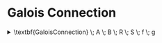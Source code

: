 # Galois Connection

<details>

<summary><span class="math">\textbf{GaloisConnection} \; A \; B \; R \; S \; f \; g</span></summary>

***

$$\textbf{Preorder} \; A \; R$$

$$\textbf{Preorder} \; B \; S$$

$$\textbf{Function} \; A \; B \; f$$

$$\textbf{Function} \; B \; A \; g$$

$$\forall(a,b :: (f.a)\mathrel{R} b \equiv a \mathrel{S} (g.b))$$

***

```
pred GaloisConnection(A,B: set univ, R,S,f,g: univ->univ) {
  Preorder[A,R]
  Preorder[B,S]
  Function[A,B,f]
  Function[B,A,g]
  all a: A, b: B | f[a]->b in S iff a->g[b] in R
}
```

</details>

